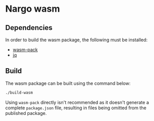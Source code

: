 # Nargo wasm

## Dependencies

In order to build the wasm package, the following must be installed:

- [wasm-pack](https://github.com/rustwasm/wasm-pack)
- [jq](https://github.com/stedolan/jq)

## Build

The wasm package can be built using the command below:

```bash
./build-wasm
```

Using `wasm-pack` directly isn't recommended as it doesn't generate a complete `package.json` file, resulting in files being omitted from the published package.
